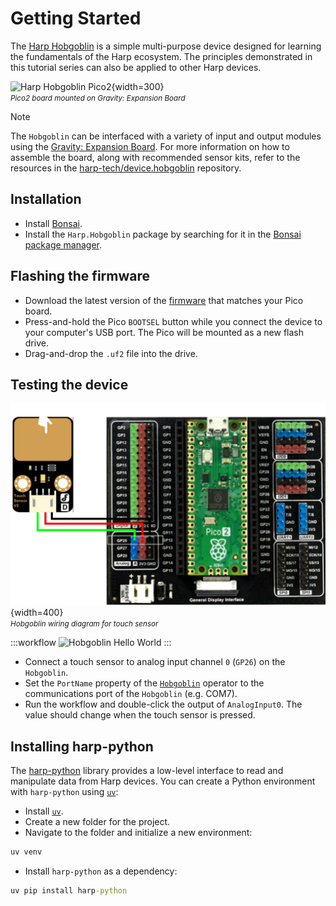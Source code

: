 # Getting Started

The [Harp Hobgoblin](https://github.com/harp-tech/device.hobgoblin) is a simple multi-purpose device designed for learning the fundamentals of the Harp ecosystem. The principles demonstrated in this tutorial series can also be applied to other Harp devices.

![Harp Hobgoblin Pico2](../images/device-hobgoblin-pico2.png){width=300}  
*<small>Pico2 board mounted on Gravity: Expansion Board</small>*

> [!NOTE]
> The `Hobgoblin` can be interfaced with a variety of input and output modules using the [Gravity: Expansion Board](https://www.dfrobot.com/product-2393.html). For more information on how to assemble the board, along with recommended sensor kits, refer to the resources in the [harp-tech/device.hobgoblin](https://github.com/harp-tech/device.hobgoblin) repository.

## Installation

- Install [Bonsai](https://bonsai-rx.org/docs/articles/installation.html).
- Install the `Harp.Hobgoblin` package by searching for it in the [Bonsai package manager](https://bonsai-rx.org/docs/articles/packages.html).

## Flashing the firmware

- Download the latest version of the [firmware](https://github.com/harp-tech/device.hobgoblin/releases/) that matches your Pico board.
- Press-and-hold the Pico `BOOTSEL` button while you connect the device to your computer's USB port. The Pico will be mounted as a new flash drive.
- Drag-and-drop the `.uf2` file into the drive.

## Testing the device

![Hobgoblin Touch](../images/hobgoblin-helloworld-touch.png){width=400}  
*<small>Hobgoblin wiring diagram for touch sensor</small>*

:::workflow
![Hobgoblin Hello World](~/workflows/hobgoblin-helloworld.bonsai)
:::

- Connect a touch sensor to analog input channel `0` (`GP26`) on the `Hobgoblin`.
- Set the `PortName` property of the [`Hobgoblin`](xref:Harp.Hobgoblin.Device) operator to the communications port of the `Hobgoblin` (e.g. COM7).
- Run the workflow and double-click the output of `AnalogInput0`. The value should change when the touch sensor is pressed.

## Installing harp-python

The [harp-python](../articles/python.md) library provides a low-level interface to read and manipulate data from Harp devices. You can create a Python environment with `harp-python` using [`uv`](https://docs.astral.sh/uv/):

- Install [`uv`](https://docs.astral.sh/uv/).
- Create a new folder for the project.
- Navigate to the folder and initialize a new environment:

```cmd
uv venv
```

- Install `harp-python` as a dependency:

```cmd
uv pip install harp-python 
```